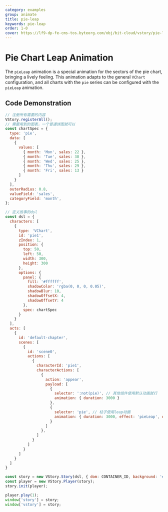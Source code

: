 ```yaml
---
category: examples
group: animate
title: pie-leap
keywords: pie-leap
order: 1-0
cover: https://lf9-dp-fe-cms-tos.byteorg.com/obj/bit-cloud/vstory/pie-leap.gif
---
```


# Pie Chart Leap Animation

The `pieLeap` animation is a special animation for the sectors of the pie chart, bringing a lively feeling. This animation adapts to the general `VChart` configuration, and all charts with the `pie` series can be configured with the `pieLeap` animation.

## Code Demonstration

```javascript livedemo template=vstory
// 注册所有需要的内容
VStory.registerAll();
// 需要用到的图表，一个普通饼图就可以
const chartSpec = {
  type: 'pie',
  data: [
    {
      values: [
        { month: 'Mon', sales: 22 },
        { month: 'Tue', sales: 38 },
        { month: 'Wed', sales: 25 },
        { month: 'Thu', sales: 29 },
        { month: 'Fri', sales: 13 }
      ]
    }
  ],
  outerRadius: 0.8,
  valueField: 'sales',
  categoryField: 'month',
};

// 定义故事的dsl
const dsl = {
  characters: [
    {
      type: 'VChart',
      id: 'pie1',
      zIndex: 1,
      position: {
        top: 50,
        left: 50,
        width: 300,
        height: 300
      },
      options: {
        panel: {
          fill: '#ffffff',
          shadowColor: 'rgba(0, 0, 0, 0.05)',
          shadowBlur: 10,
          shadowOffsetX: 4,
          shadowOffsetY: 4
        },
        spec: chartSpec
      }
    }
  ],
  acts: [
    {
      id: 'default-chapter',
      scenes: [
        {
          id: 'scene0',
          actions: [
            {
              characterId: 'pie1',
              characterActions: [
                {
                  action: 'appear',
                  payload: [
                    {
                      selector: ':not(pie)', // 其他组件使用默认动画就行
                      animation: { duration: 3000 }
                    },
                    {
                      selector: 'pie', // 柱子使用leap动画
                      animation: { duration: 3000, effect: 'pieLeap', oneByOne: true, dimensionCount: 5 }
                    }
                  ]
                },
              ]
            }
          ]
        }
      ]
    }
  ]
}

const story = new VStory.Story(dsl, { dom: CONTAINER_ID, background: '#ebecf0' });
const player = new VStory.Player(story);
story.init(player);

player.play(1);
window['story'] = story;
window['vstory'] = story;
```
